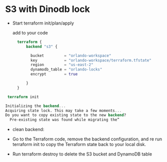 # S3 with Dinodb lock

- Start
   terraform init/plan/apply

  add to your code

  ```terraform
    terraform {
        backend "s3" {

          bucket         = "orlando-workspace"
          key            = "orlando-workspace/terraform.tfstate"
          region         = "us-east-2"
          dynamodb_table = "orlando-locks"
          encrypt        = true

        }
    }

  ```

``` Terraform
 terraform init

Initializing the backend...
Acquiring state lock. This may take a few moments...
Do you want to copy existing state to the new backend?
  Pre-existing state was found while migrating the”
```

- clean backend:

- Go to the Terraform code, remove the backend configuration, and re run terraform init to copy the Terraform state back to your local disk.

- Run terraform destroy to delete the S3 bucket and DynamoDB table
